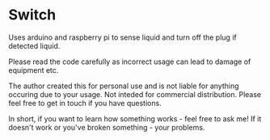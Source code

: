 # Switch
Uses arduino and raspberry pi to sense liquid and turn off the plug if detected liquid. 

Please read the code carefully as incorrect usage can lead to damage of equipment etc. 

The author created this for personal use and is not liable for anything occuring due to your usage. Not inteded for commercial distribution. Please feel free to get in touch if you have questions. 

In short, if you want to learn how something works - feel free to ask me! 
If it doesn't work or you've broken something - your problems. 
